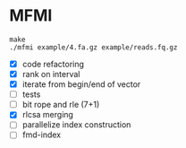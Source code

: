 # MFMI

```
make
./mfmi example/4.fa.gz example/reads.fq.gz
```

- [X] code refactoring
- [X] rank on interval
- [X] iterate from begin/end of vector
- [ ] tests
- [ ] bit rope and rle (7+1)
- [X] rlcsa merging
- [ ] parallelize index construction
- [ ] fmd-index
